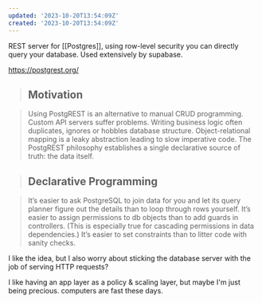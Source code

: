 ```yaml
---
updated: '2023-10-20T13:54:09Z'
created: '2023-10-20T13:54:09Z'
---
```

REST server for [[Postgres]], using row-level security you can directly query your database. Used extensively by supabase.

https://postgrest.org/

> ## Motivation[](https://postgrest.org/en/v9.0/#motivation "Permalink to this headline")

> Using PostgREST is an alternative to manual CRUD programming. Custom API servers suffer problems. Writing business logic often duplicates, ignores or hobbles database structure. Object-relational mapping is a leaky abstraction leading to slow imperative code. The PostgREST philosophy establishes a single declarative source of truth: the data itself.

> ## Declarative Programming[](https://postgrest.org/en/v9.0/#declarative-programming "Permalink to this headline")

> It’s easier to ask PostgreSQL to join data for you and let its query planner figure out the details than to loop through rows yourself. It’s easier to assign permissions to db objects than to add guards in controllers. (This is especially true for cascading permissions in data dependencies.) It’s easier to set constraints than to litter code with sanity checks.

I like the idea, but I also worry about sticking the database server with the job of serving HTTP requests?

I like having an app layer as a policy & scaling layer, but maybe I'm just being precious. computers are fast these days.